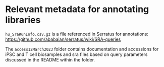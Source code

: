 # Relevant metadata for annotating libraries

`hu_SraRunInfo.csv.gz` is a file referenced in Serratus for annotations:
https://github.com/ababaian/serratus/wiki/SRA-queries

The `access12March2023` folder contains documentation and accessions for iPSC and T cell biosamples and sra files
based on query parameters discussed in the README within the folder. 

<br>
